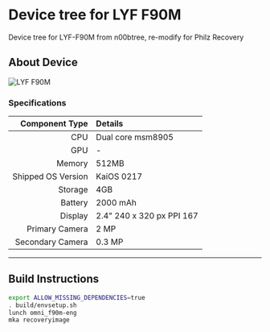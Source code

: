 # Device tree for LYF F90M
Device tree for LYF-F90M from n00btree, re-modify for Philz Recovery



## About Device

![LYF F90M](https://assets.mspcdn.net/t_c-desktop-zoom,f_auto,q_auto,d_c:noimage.jpg/c/14116-40-2.jpg)

### Specifications

Component Type | Details
-------:|:-------------------------
CPU     | Dual core msm8905
GPU     | -
Memory  | 512MB
Shipped OS Version | 	KaiOS 0217
Storage | 4GB
Battery | 2000 mAh
Display | 2.4" 240 x 320 px PPI 167
Primary Camera | 2 MP
Secondary Camera | 0.3 MP

---



## Build Instructions
```sh
export ALLOW_MISSING_DEPENDENCIES=true
. build/envsetup.sh
lunch omni_f90m-eng
mka recoveryimage
```
